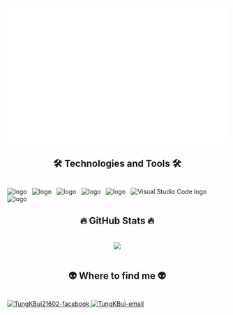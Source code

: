 <a href="#" target="_blank">
  <img src="BG.svg" width="1200" alt="" />
</a>
<h2 align="center">🛠 Technologies and Tools 🛠</h2>
<br>
<!-- https://simpleicons.org/ -->
<span><img src="https://img.shields.io/badge/Unity-282C34?logo=unity&logoColor=#FFFFFF" alt=" logo" title="Unity" height="25" /></span>
&nbsp;
<span><img src="https://img.shields.io/badge/c++-282C34?logo=cplusplus&logoColor=#00599C" alt=" logo" title="C++" height="25" /></span>
&nbsp;
<span><img src="https://img.shields.io/badge/c%20sharp-282C34?logo=csharp&logoColor=#00599C" alt=" logo" title="C#" height="25" /></span>
&nbsp;
<span><img src="https://img.shields.io/badge/Git-282C34?logo=git&logoColor=#F05032" alt=" logo" title="Git" height="25" /></span>
&nbsp;
<span><img src="https://img.shields.io/badge/Rider-282C34?logo=rider&logoColor=#000000" alt=" logo" title="Rider" height="25" /></span>
&nbsp;
<span><img src="https://img.shields.io/badge/VS%20Code-282C34?logo=visual-studio-code&logoColor=007ACC" alt="Visual Studio Code logo" title="Visual Studio Code" height="25" /></span>
&nbsp;
<span><img src="https://img.shields.io/badge/Chatbot-282C34?logo=chatbot&logoColor=#5865F2" alt=" logo" title="AI ChaBbot" height="25" /></span>
&nbsp;
<br>
<h2 align="center">🔥 GitHub Stats 🔥</h2>
<!-- https://github.com/anuraghazra/github-readme-stats -->
<br>
<div align=center>
  <a href="#" title="TungKBui">
    <img align="center" width="434" src="https://github-readme-stats.vercel.app/api?username=BuiKTung&show_icons=true&theme=react&border_color=61dafb&hide_border=true&rank_icon=github&include_all_commits=true" />
  </a>
</div>

<br>
<h2 align="center">👽 Where to find me 👽</h2>
<br>
<!-- https://icons8.com -->
  <a href="https://facebook.com/TungKBui21602" target="blank">
    <img src="https://img.icons8.com/bubbles/100/000000/facebook-new.png" alt="TungKBui21602-facebook" />
  </a>
  <a href="mailto:tunghpjoker@gmail.com" target="top">
    <img src="https://img.icons8.com/bubbles/100/000000/apple-mail.png" alt="TungKBui-email" />
  </a>
</div>
<br>


